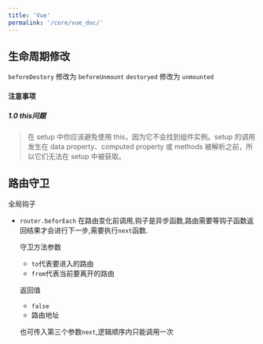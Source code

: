 ```yaml
---
title: 'Vue'
permalink: '/core/vue_doc/'
---
```



## 生命周期修改
`beforeDestory` 修改为 `beforeUnmount`
`destoryed` 修改为 `unmounted`

#### 注意事项
##### 1.0 this问题
> 在 setup 中你应该避免使用 this，因为它不会找到组件实例。setup 的调用发生在 data property、computed property 或 methods 被解析之前，所以它们无法在 setup 中被获取。

## 路由守卫
全局钩子
- `router.beforEach` 在路由变化前调用,钩子是异步函数,路由需要等钩子函数返回结果才会进行下一步,需要执行`next`函数.

    守卫方法参数
    - `to`代表要进入的路由
    - `from`代表当前要离开的路由

    返回值
    - `false`
    - 路由地址

    也可传入第三个参数`next`,逻辑顺序内只能调用一次

